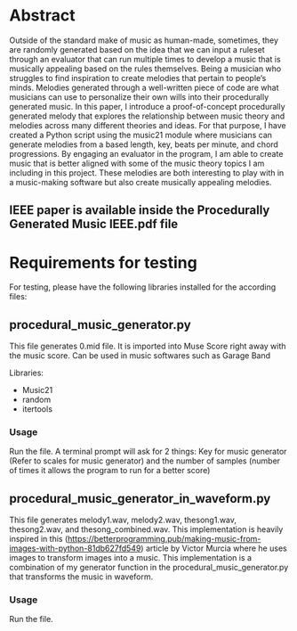 <h1>Abstract</h1>

Outside of the standard make of music as
human-made, sometimes, they are randomly generated based on
the idea that we can input a ruleset through an evaluator that
can run multiple times to develop a music that is musically
appealing based on the rules themselves. Being a musician who
struggles to find inspiration to create melodies that pertain to
people’s minds. Melodies generated through a well-written piece
of code are what musicians can use to personalize their own wills
into their procedurally generated music. In this paper, I
introduce a proof-of-concept procedurally generated melody that
explores the relationship between music theory and melodies
across many different theories and ideas. For that purpose, I
have created a Python script using the music21 module where
musicians can generate melodies from a based length, key, beats
per minute, and chord progressions. By engaging an evaluator in
the program, I am able to create music that is better aligned with
some of the music theory topics I am including in this project.
These melodies are both interesting to play with in a
music-making software but also create musically appealing
melodies.

<h2>IEEE paper is available inside the Procedurally Generated Music IEEE.pdf file</h2>

<h1>Requirements for testing</h1>

For testing, please have the following libraries installed for the according files:

<h2>procedural_music_generator.py</h2>

This file generates 0.mid file. It is imported into Muse Score right away with the music score. Can be used in music softwares such as Garage Band

Libraries:

- Music21
- random
- itertools

<h3>Usage</h3>

Run the file. A terminal prompt will ask for 2 things: Key for music generator (Refer to scales for music generator) and the number of samples (number of times it allows the program to run for a better score)

<h2>procedural_music_generator_in_waveform.py</h2>

This file generates melody1.wav, melody2.wav, thesong1.wav, thesong2.wav, and thesong_combined.wav. This implementation is heavily inspired in this (https://betterprogramming.pub/making-music-from-images-with-python-81db627fd549) article by Victor Murcia where he uses images to transform images into a music. This implementation is a combination of my generator function in the procedural_music_generator.py that transforms the music in waveform.

<h3>Usage</h3>

Run the file.